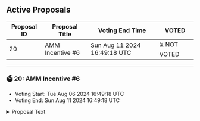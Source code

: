 ## Active Proposals

| Proposal ID | Proposal Title | Voting End Time | VOTED |
|-------------|----------------|-----------------|-------|
| 20 | AMM Incentive #6 | Sun Aug 11 2024 16:49:18 UTC | ⏳ NOT VOTED |

---

### 🗳 20: AMM Incentive #6
- Voting Start: Tue Aug 06 2024 16:49:18 UTC
- Voting End: Sun Aug 11 2024 16:49:18 UTC

<details>
<summary>Proposal Text</summary>
 
This proposal outlines a distribution of 10,000 DYM to liquidity pool providers according to the following forum proposal: https://forum.dymension.xyz/t/draft-prop-amm-incentives-6/3877
</details>

